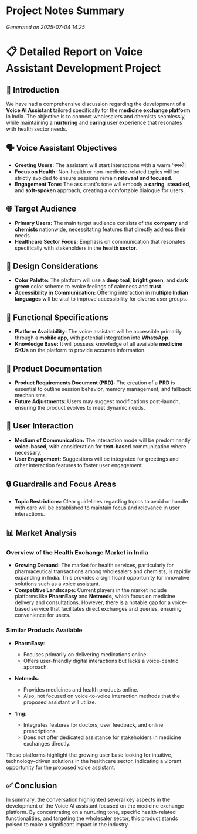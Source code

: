 # Project Notes Summary

*Generated on 2025-07-04 14:25*

# 📋 **Detailed Report on Voice Assistant Development Project**

## 📌 **Introduction**

We have had a comprehensive discussion regarding the development of a **Voice AI Assistant** tailored specifically for the **medicine exchange platform** in India. The objective is to connect wholesalers and chemists seamlessly, while maintaining a **nurturing** and **caring** user experience that resonates with health sector needs.

## 🗣️ **Voice Assistant Objectives**

- **Greeting Users:** The assistant will start interactions with a warm 'नमस्ते.'
- **Focus on Health:** Non-health or non-medicine-related topics will be strictly avoided to ensure sessions remain **relevant and focused**.
- **Engagement Tone:** The assistant's tone will embody a **caring**, **steadied**, and **soft-spoken** approach, creating a comfortable dialogue for users.

## 🌐 **Target Audience**

- **Primary Users:** The main target audience consists of the **company** and **chemists** nationwide, necessitating features that directly address their needs.
- **Healthcare Sector Focus:** Emphasis on communication that resonates specifically with stakeholders in the **health sector**.

## 🎨 **Design Considerations**

- **Color Palette:** The platform will use a **deep teal**, **bright green**, and **dark green** color scheme to evoke feelings of calmness and **trust**.
- **Accessibility in Communication:** Offering interaction in **multiple Indian languages** will be vital to improve accessibility for diverse user groups.

## 📱 **Functional Specifications**

- **Platform Availability:** The voice assistant will be accessible primarily through a **mobile app**, with potential integration into **WhatsApp**.
- **Knowledge Base:** It will possess knowledge of all available **medicine SKUs** on the platform to provide accurate information.

##  📖 **Product Documentation**

- **Product Requirements Document (PRD):** The creation of a **PRD** is essential to outline session behavior, memory management, and fallback mechanisms.
- **Future Adjustments:** Users may suggest modifications post-launch, ensuring the product evolves to meet dynamic needs.

## 🔄 **User Interaction**

- **Medium of Communication:** The interaction mode will be predominantly **voice-based**, with consideration for **text-based** communication where necessary.
- **User Engagement:** Suggestions will be integrated for greetings and other interaction features to foster user engagement.

## 🔒 **Guardrails and Focus Areas**

- **Topic Restrictions:** Clear guidelines regarding topics to avoid or handle with care will be established to maintain focus and relevance in user interactions.
  
## 📊 **Market Analysis**

### **Overview of the Health Exchange Market in India**

- **Growing Demand:** The market for health services, particularly for pharmaceutical transactions among wholesalers and chemists, is rapidly expanding in India. This provides a significant opportunity for innovative solutions such as a voice assistant.
- **Competitive Landscape:** Current players in the market include platforms like **PharmEasy** and **Netmeds**, which focus on medicine delivery and consultations. However, there is a notable gap for a voice-based service that facilitates direct exchanges and queries, ensuring convenience for users.

### **Similar Products Available**

- **PharmEasy**: 
  - Focuses primarily on delivering medications online.
  - Offers user-friendly digital interactions but lacks a voice-centric approach.
   
- **Netmeds**:
  - Provides medicines and health products online.
  - Also, not focused on voice-to-voice interaction methods that the proposed assistant will utilize.
  
- **1mg**: 
  - Integrates features for doctors, user feedback, and online prescriptions.
  - Does not offer dedicated assistance for stakeholders in medicine exchanges directly.

These platforms highlight the growing user base looking for intuitive, technology-driven solutions in the healthcare sector, indicating a vibrant opportunity for the proposed voice assistant.

## ✅ **Conclusion**

In summary, the conversation highlighted several key aspects in the development of the Voice AI assistant focused on the medicine exchange platform. By concentrating on a nurturing tone, specific health-related functionalities, and targeting the wholesaler sector, this product stands poised to make a significant impact in the industry.